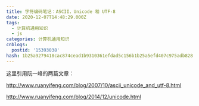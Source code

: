 ```yaml
---
title: 字符编码笔记：ASCII，Unicode 和 UTF-8
date: 2020-12-07T14:48:29.000Z
tags:
  - 计算机通用知识
  - js
categories: 计算机通用知识
cnblogs:
  postid: '15393038'
hash: 1b25a9279418cac874cead1b9310361efdad5c156b1b25a5efd407c975adb828
---
```


这里引用阮一峰的两篇文章：

http://www.ruanyifeng.com/blog/2007/10/ascii_unicode_and_utf-8.html

http://www.ruanyifeng.com/blog/2014/12/unicode.html

